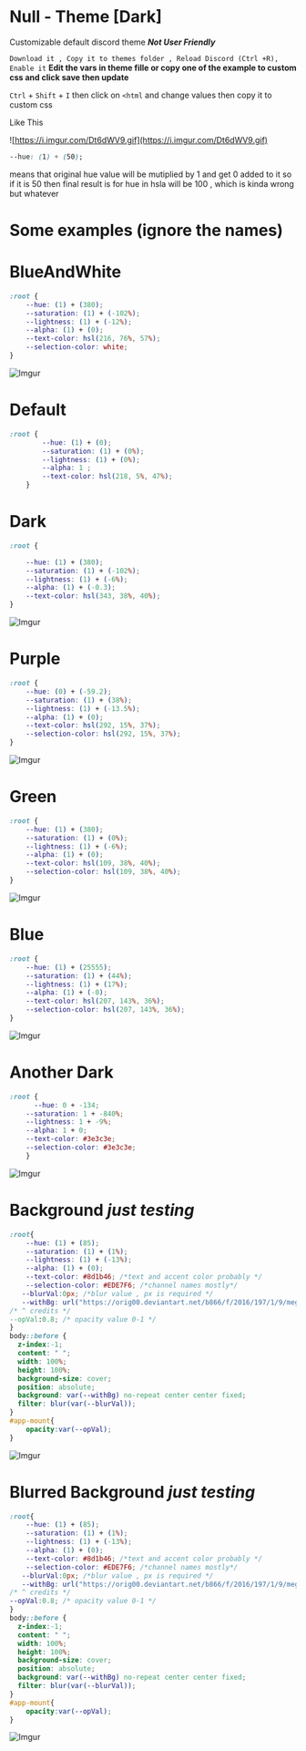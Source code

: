 # Null - Theme [Dark]
Customizable default discord theme ***Not User Friendly*** 

`Download it , Copy it to themes folder , Reload Discord (Ctrl +R), Enable it`
**Edit the vars in theme fille or copy one of the example to custom css and click save then update** 

 `Ctrl` + `Shift` + `I` then click on `<html`
and change values then copy it to custom css

Like This

![https://i.imgur.com/Dt6dWV9.gif](https://i.imgur.com/Dt6dWV9.gif)
```css
--hue: (1) + (50);
```

means  that original hue value will be mutiplied by 1 and get 0 added to it
so if it is 50 then final result is for hue in hsla will be 100 , which is kinda wrong but whatever

# Some examples (ignore the names)
# BlueAndWhite
```css
:root {
    --hue: (1) + (380);
    --saturation: (1) + (-102%);
    --lightness: (1) + (-12%);
    --alpha: (1) + (0);
    --text-color: hsl(216, 76%, 57%);
    --selection-color: white;
}
```
![Imgur](https://i.imgur.com/Vmeuf2s.png)
# Default

```css
:root {
        --hue: (1) + (0);
        --saturation: (1) + (0%);
        --lightness: (1) + (0%); 
        --alpha: 1 ; 
        --text-color: hsl(218, 5%, 47%);
    }
```
# Dark

```css
:root {

    --hue: (1) + (380);
    --saturation: (1) + (-102%);
    --lightness: (1) + (-6%);
    --alpha: (1) + (-0.3);
    --text-color: hsl(343, 38%, 40%);
} 
```
![Imgur](https://i.imgur.com/wiLwEhp.png)
# Purple 

```css
:root {
    --hue: (0) + (-59.2);
    --saturation: (1) + (38%);
    --lightness: (1) + (-13.5%);
    --alpha: (1) + (0);
    --text-color: hsl(292, 15%, 37%);
    --selection-color: hsl(292, 15%, 37%);
}
```
![Imgur](https://i.imgur.com/Sv8Q1IS.png)
# Green

```css
:root {
    --hue: (1) + (380);
    --saturation: (1) + (0%);
    --lightness: (1) + (-6%);
    --alpha: (1) + (0);
    --text-color: hsl(109, 38%, 40%);
    --selection-color: hsl(109, 38%, 40%);
}
```
![Imgur](https://i.imgur.com/nIyJ7Tq.png)
# Blue

```css
:root {
    --hue: (1) + (25555);
    --saturation: (1) + (44%);
    --lightness: (1) + (17%);
    --alpha: (1) + (-0);
    --text-color: hsl(207, 143%, 36%);
    --selection-color: hsl(207, 143%, 36%);
}
```
![Imgur](https://i.imgur.com/EEGcglI.png)
# Another Dark 

```css
:root {
      --hue: 0 + -134;
    --saturation: 1 + -840%;
    --lightness: 1 + -9%;
    --alpha: 1 + 0;
    --text-color: #3e3c3e;
    --selection-color: #3e3c3e;
    }
```
![Imgur](https://i.imgur.com/8BgpzK3.png)

# Background *just testing*
```css
:root{
    --hue: (1) + (85);
    --saturation: (1) + (1%);
    --lightness: (1) + (-13%);
    --alpha: (1) + (0);
    --text-color: #8d1b46; /*text and accent color probably */
    --selection-color: #EDE7F6; /*channel names mostly*/
   --blurVal:0px; /*blur value , px is required */
   --withBg: url("https://orig00.deviantart.net/b866/f/2016/197/1/9/megumin_wallpaper_by_kaazuma-daa79g7.png") 
/* ^ credits */
--opVal:0.8; /* opacity value 0-1 */
}
body::before {
  z-index:-1;
  content: " ";
  width: 100%;
  height: 100%;
  background-size: cover;
  position: absolute;
  background: var(--withBg) no-repeat center center fixed;
  filter: blur(var(--blurVal));
}
#app-mount{
    opacity:var(--opVal);
} 

```
![Imgur](https://i.imgur.com/AdOXZKo.png)

# Blurred Background *just testing*
```css
:root{
    --hue: (1) + (85);
    --saturation: (1) + (1%);
    --lightness: (1) + (-13%);
    --alpha: (1) + (0);
    --text-color: #8d1b46; /*text and accent color probably */
    --selection-color: #EDE7F6; /*channel names mostly*/
   --blurVal:0px; /*blur value , px is required */
   --withBg: url("https://orig00.deviantart.net/b866/f/2016/197/1/9/megumin_wallpaper_by_kaazuma-daa79g7.png");
/* ^ credits */
--opVal:0.8; /* opacity value 0-1 */
}
body::before {
  z-index:-1;
  content: " ";
  width: 100%;
  height: 100%;
  background-size: cover;
  position: absolute;
  background: var(--withBg) no-repeat center center fixed;
  filter: blur(var(--blurVal));
}
#app-mount{
    opacity:var(--opVal);
} 

```
![Imgur](https://i.imgur.com/GVDe1d0.png)
